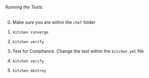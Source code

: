 ###### Running the Tests:

0. Make sure you are within the `chef` folder

1. `kitchen converge`  

2. `kitchen verify`  

3. Test for Compliance. Change the test within the `kitchen.yml` file  

4. `kitchen verify`  

5. `kitchen destroy`  